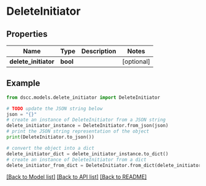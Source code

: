 # DeleteInitiator


## Properties

Name | Type | Description | Notes
------------ | ------------- | ------------- | -------------
**delete_initiator** | **bool** |  | [optional] 

## Example

```python
from dscc.models.delete_initiator import DeleteInitiator

# TODO update the JSON string below
json = "{}"
# create an instance of DeleteInitiator from a JSON string
delete_initiator_instance = DeleteInitiator.from_json(json)
# print the JSON string representation of the object
print(DeleteInitiator.to_json())

# convert the object into a dict
delete_initiator_dict = delete_initiator_instance.to_dict()
# create an instance of DeleteInitiator from a dict
delete_initiator_from_dict = DeleteInitiator.from_dict(delete_initiator_dict)
```
[[Back to Model list]](../README.md#documentation-for-models) [[Back to API list]](../README.md#documentation-for-api-endpoints) [[Back to README]](../README.md)


